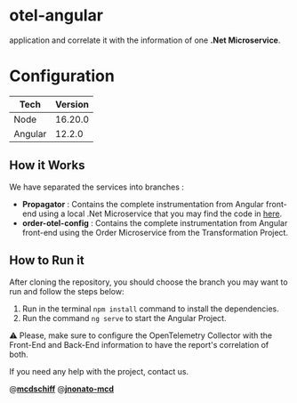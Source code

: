 # otel-angular
application and correlate it with the information of one **.Net Microservice**.

# Configuration
|Tech| Version  |
|--|--|
| Node  | 16.20.0 |
| Angular  | 12.2.0 |


## How it Works

We have separated the services into branches :

-   **Propagator** : Contains the complete instrumentation from Angular front-end using a local .Net Microservice that you may find the code in [here](https://github.com/Cinschif/microservices-dotnet6). 
-   **order-otel-config** : Contains the complete instrumentation from Angular front-end using the Order Microservice from the Transformation Project. 

## How to Run it
After cloning the repository, you should choose the branch you may want to run and follow the steps below:

 1.  Run in the terminal `npm install` command to install the dependencies.
 3. Run the command `ng serve` to start the Angular Project.
 
 ⚠️ Please, make sure to configure the OpenTelemetry Collector with the Front-End and Back-End information to have the report's correlation of both.

If you need any help with the project, contact us.

@[**mcdschiff**](https://github.com/mcdschiff) @[**jnonato-mcd**](https://github.com/jnonato-mcd)
